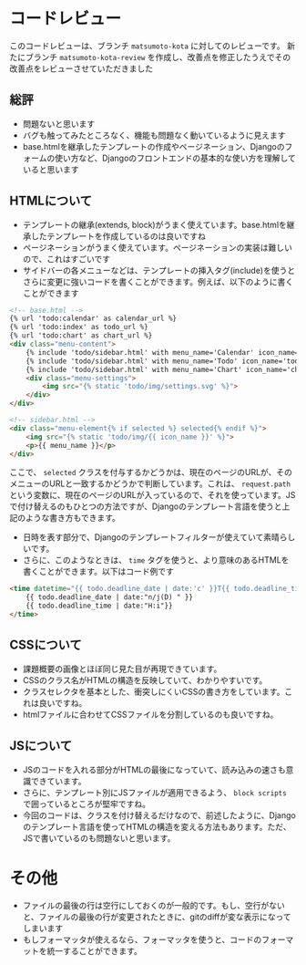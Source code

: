 # コードレビュー

このコードレビューは、ブランチ `matsumoto-kota` に対してのレビューです。
新たにブランチ `matsumoto-kota-review` を作成し、改善点を修正したうえでその改善点をレビューさせていただきました

## 総評

- 問題ないと思います
- バグも触ってみたところなく、機能も問題なく動いているように見えます
- base.htmlを継承したテンプレートの作成やページネーション、Djangoのフォームの使い方など、Djangoのフロントエンドの基本的な使い方を理解していると思います


## HTMLについて

- テンプレートの継承(extends, block)がうまく使えています。base.htmlを継承したテンプレートを作成しているのは良いですね
- ページネーションがうまく使えています。ページネーションの実装は難しいので、これはすごいです
- サイドバーの各メニューなどは、テンプレートの挿入タグ(include)を使うとさらに変更に強いコードを書くことができます。例えば、以下のように書くことができます

```html
<!-- base.html -->
{% url 'todo:calendar' as calendar_url %}
{% url 'todo:index' as todo_url %}
{% url 'todo:chart' as chart_url %}
<div class="menu-content">
    {% include 'todo/sidebar.html' with menu_name='Calendar' icon_name='calendar.svg' selected=request.path == calendar_url %}
    {% include 'todo/sidebar.html' with menu_name='Todo' icon_name='todo.svg' selected=request.path == todo_url %}
    {% include 'todo/sidebar.html' with menu_name='Chart' icon_name='chart.svg' selected=request.path == chart_url %}
    <div class="menu-settings">
        <img src="{% static 'todo/img/settings.svg' %}">
    </div>
</div>
```

```html
<!-- sidebar.html -->
<div class="menu-element{% if selected %} selected{% endif %}">
    <img src="{% static 'todo/img/{{ icon_name }}' %}">
    <p>{{ menu_name }}</p>
</div>
```

ここで、 `selected` クラスを付与するかどうかは、現在のページのURLが、そのメニューのURLと一致するかどうかで判断しています。これは、 `request.path` という変数に、現在のページのURLが入っているので、それを使っています。JSで付け替えるのもひとつの方法ですが、Djangoのテンプレート言語を使うと上記のような書き方もできます。

- 日時を表す部分で、Djangoのテンプレートフィルターが使えていて素晴らしいです。
- さらに、このようなときは、 `time` タグを使うと、より意味のあるHTMLを書くことができます。以下はコード例です

```html
<time datetime="{{ todo.deadline_date | date:'c' }}T{{ todo.deadline_time | date:'c'}}" class="deadline">
    {{ todo.deadline_date | date:"n/j(D) " }}
    {{ todo.deadline_time | date:"H:i"}}
</time>
```

## CSSについて

- 課題概要の画像とほぼ同じ見た目が再現できています。
- CSSのクラス名がHTMLの構造を反映していて、わかりやすいです。
- クラスセレクタを基本とした、衝突しにくいCSSの書き方をしています。これは良いですね。
- htmlファイルに合わせてCSSファイルを分割しているのも良いですね。


## JSについて

- JSのコードを入れる部分がHTMLの最後になっていて、読み込みの速さも意識できています。
- さらに、テンプレート別にJSファイルが適用できるよう、 `block scripts` で囲っているところが堅牢ですね。
- 今回のコードは、クラスを付け替えるだけなので、前述したように、Djangoのテンプレート言語を使ってHTMLの構造を変える方法もあります。ただ、JSで書いているのも問題ないと思います。


# その他

- ファイルの最後の行は空行にしておくのが一般的です。もし、空行がないと、ファイルの最後の行が変更されたときに、gitのdiffが変な表示になってしまいます
- もしフォーマッタが使えるなら、フォーマッタを使うと、コードのフォーマットを統一することができます。
